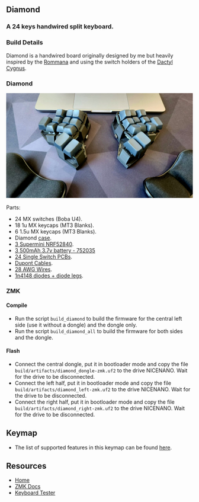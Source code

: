 ## Diamond
### A 24 keys handwired split keyboard.

### Build Details

Diamond is a handwired board originally designed by me but heavily inspired by the [Rommana](https://github.com/AlaaSaadAbdo/Rommana) and using the switch holders of the [Dactyl Cygnus](https://github.com/juhakaup/keyboards).

### Diamond
![img](../../../../../../../img/diamond.jpeg)

Parts:
- 24 MX switches (Boba U4).
- 18 1u MX keycaps (MT3 Blanks).
- 6 1.5u MX keycaps (MT3 Blanks).
- Diamond [case](../../../../../../../stls/diamond).
- [3 Supermini NRF52840](https://www.aliexpress.com/item/1005006035267231.html).
- [3 500mAh 3.7v battery - 752035](https://www.aliexpress.com/item/1005005984848543.html)
- [24 Single Switch PCBs](https://keycapsss.com/keyboard-parts/pcbs/173/mxledbit-single-switch-pcb-mx-choc-hot-swap-socket).
- [Dupont Cables](https://aliexpress.com/item/1005004155181609.html).
- [28 AWG Wires](https://www.aliexpress.com/item/1005006249194665.html).
- [1n4148 diodes + diode legs](https://pt.aliexpress.com/item/1005003540554760.html).

### ZMK

#### Compile

- Run the script `build_diamond` to build the firmware for the central left side (use it without a dongle) and the dongle only.
- Run the script `build_diamond_all` to build the firmware for both sides and the dongle.

#### Flash

- Connect the central dongle, put it in bootloader mode and copy the file `build/artifacts/diamond_dongle-zmk.uf2` to the drive NICENANO. Wait for the drive to be disconnected.
- Connect the left half, put it in bootloader mode and copy the file `build/artifacts/diamond_left-zmk.uf2` to the drive NICENANO. Wait for the drive to be disconnected.
- Connect the right half, put it in bootloader mode and copy the file `build/artifacts/diamond_right-zmk.uf2` to the drive NICENANO. Wait for the drive to be disconnected.

## Keymap

- The list of supported features in this keymap can be found [here](../../../../../readme.md).

## Resources

- [Home](https://github.com/rafaelromao/keyboards)
- [ZMK Docs](https://zmk.dev/docs)
- [Keyboard Tester](https://config.qmk.fm/#/test)

